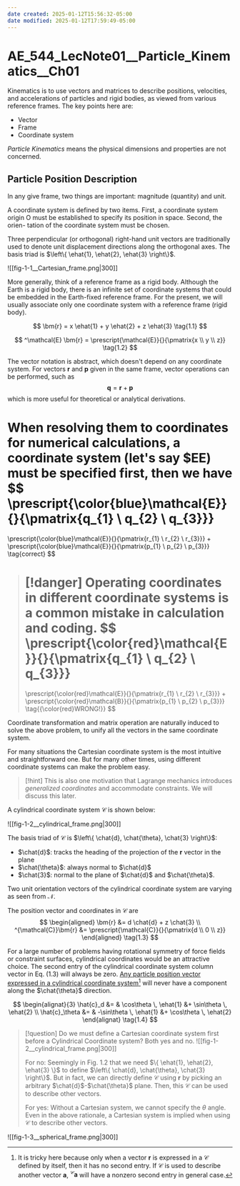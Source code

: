 ```yaml
---
date created: 2025-01-12T15:56:32-05:00
date modified: 2025-01-12T17:59:49-05:00
---
```


# AE_544_LecNote01__Particle_Kinematics__Ch01

Kinematics is to use vectors and matrices to describe positions, velocities, and accelerations of
particles and rigid bodies, as viewed from various reference frames.
The key points here are:
- Vector
- Frame
- Coordinate system

*Particle Kinematics* means the physical dimensions and properties are not concerned.

## Particle Position Description

In any give frame, two things are important: magnitude (quantity) and unit.

A coordinate system is defined by two items. First, a coordinate system origin O must be established to specify its position in space. Second, the orien- tation of the coordinate system must be chosen.

Three perpendicular (or orthogonal) right-hand unit vectors are traditionally used to denote unit displacement directions along the orthogonal axes.
The basis triad is $\left\{ \ehat{1}, \ehat{2}, \ehat{3} \right\}$.

![[fig-1-1__Cartesian_frame.png|300]]

More generally, think of a reference frame as a rigid body. Although the Earth is a rigid body, there is an infinite set of coordinate systems that could be embedded in the Earth-fixed reference frame. For the present, we will usually associate only one coordinate system with a reference frame (rigid body).

$$
\bm{r} = x \ehat{1} + y \ehat{2} + z \ehat{3}
\tag{1.1}
$$

$$
^\mathcal{E} \bm{r} = \prescript{\mathcal{E}}{}{\pmatrix{x \\ y \\ z}}
\tag{1.2}
$$

The vector notation is abstract, which doesn't depend on any coordinate system. For vectors $\bm{r}$ and $\bm{p}$ given in the same frame, vector operations can be performed, such as 
$$
\bm{q} = \bm{r} + \bm{p}
$$
which is more useful for theoretical or analytical derivations.

When resolving them to coordinates for numerical calculations, a coordinate system (let's say $EE) must be specified first, then we have
$$
\prescript{\color{blue}\mathcal{E}}{}{\pmatrix{q_{1} \\ q_{2} \\ q_{3}}}
= 
\prescript{\color{blue}\mathcal{E}}{}{\pmatrix{r_{1} \\ r_{2} \\ r_{3}}}
+ 
\prescript{\color{blue}\mathcal{E}}{}{\pmatrix{p_{1} \\ p_{2} \\ p_{3}}}
\tag{correct}
$$


> [!danger] Operating coordinates in different coordinate systems is a common mistake in calculation and coding.
> $$
> \prescript{\color{red}\mathcal{E}}{}{\pmatrix{q_{1} \\ q_{2} \\ q_{3}}}
> = 
> \prescript{\color{red}\mathcal{E}}{}{\pmatrix{r_{1} \\ r_{2} \\ r_{3}}}
> + 
> \prescript{\color{red}\mathcal{B}}{}{\pmatrix{p_{1} \\ p_{2} \\ p_{3}}}
> \tag{{\color{red}WRONG!}}
> $$

Coordinate transformation and matrix operation are naturally induced to solve the above problem, to unify all the vectors in the same coordinate system.



For many situations the Cartesian coordinate system is the most intuitive and straightforward one. 
But for many other times, using different coordinate systems can make the problem easy. 

>[!hint] This is also one motivation that Lagrange mechanics introduces *generalized coordinates* and accommodate constraints. We will discuss this later.






A cylindrical coordinate system $\mathcal{C}$ is shown below:

![[fig-1-2__cylindrical_frame.png|300]]

The basis triad of $\mathcal{C}$ is $\left\{ \chat{d}, \chat{\theta}, \chat{3} \right\}$:
- $\chat{d}$: tracks the heading of the projection of the $\bm{r}$ vector in the plane
- $\chat{\theta}$: always normal to $\chat{d}$
- $\chat{3}$: normal to the plane of $\chat{d}$ and $\chat{\theta}$.

Two unit orientation vectors of the cylindrical coordinate system are varying as seen from $\mathcal{N}$.

The position vector and coordinates in $\mathcal{C}$ are
$$
\begin{aligned}
\bm{r} &= d \chat{d} + z \chat{3} \\
^{\mathcal{C}}\bm{r} &= \prescript{\mathcal{C}}{}{\pmatrix{d \\ 0 \\ z}}
\end{aligned}
\tag{1.3}
$$

For a large number of problems having rotational symmetry of force fields or constraint surfaces, cylindrical coordinates would be an attractive choice.
The second entry of the cylindrical coordinate system column vector in Eq. (1.3) will always be zero. <u>Any particle position vector expressed in a cylindrical coordinate system</u>[^why-zero-2nd-entry] will never have a component along the $\chat{\theta}$ direction. 

[^why-zero-2nd-entry]: It is tricky here because only when a vector $\bm{r}$ is expressed in a $\mathcal{C}$ defined by itself, then it has no second entry. If $\mathcal{C}$ is used to describe another vector $\bm{a}$, $^{\mathcal{C}}\bm{a}$ will have a nonzero second entry in general case.

$$
\begin{alignat}{3}
\hat{c}_d &= & \cos\theta \, \ehat{1} &+ \sin\theta \, \ehat{2} \\
\hat{c}_\theta &= & -\sin\theta \, \ehat{1} &+ \cos\theta \, \ehat{2}
\end{alignat}
\tag{1.4}
$$

>[!question] Do we must define a Cartesian coordinate system first before a Cylindrical Coordinate system?
> Both yes and no.
> ![[fig-1-2__cylindrical_frame.png|300]]
> 
> For no: Seemingly in Fig. 1.2 that we need $\{ \ehat{1}, \ehat{2}, \ehat{3} \}$ to define $\left\{ \chat{d}, \chat{\theta}, \chat{3} \right\}$.
> But in fact, we can directly define $\mathcal{C}$ using $\bm{r}$ by picking an arbitrary $\chat{d}$-$\chat{\theta}$ plane. Then, this $\mathcal{C}$ can be used to describe other vectors.
> 
> For yes: Without a Cartesian system, we cannot specify the $\theta$ angle. 
> Even in the above rationale, a Cartesian system is implied when using $\mathcal{C}$ to describe other vectors.





![[fig-1-3__spherical_frame.png|300]]